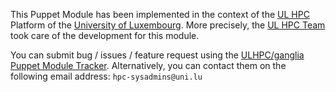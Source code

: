 This Puppet Module has been implemented in the context of the [UL HPC](http://hpc.uni.lu) Platform of the [University of Luxembourg](http://www.uni.lu).
More precisely, the [UL HPC Team](https://hpc.uni.lu/about/team.html#system-administrators) took care of the development for this module.

You can submit bug / issues / feature request using the [ULHPC/ganglia Puppet Module Tracker](https://github.com/ULHPC/puppet-ganglia/issues).
Alternatively, you can contact them on the following email address: `hpc-sysadmins@uni.lu`
